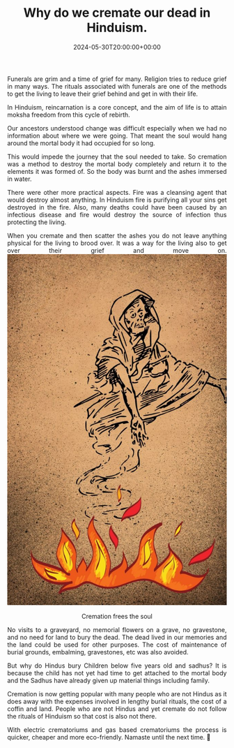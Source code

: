 ﻿---
date : "2024-05-30T20:00:00+00:00"
draft : false
title : "Why do we cremate our dead in Hinduism."
tags: ['Hinduism','Indian Culture']
categories : ['Non Fiction','Religion']
---

<div style="text-align: justify; "class="container">


Funerals are grim and a time of grief for many. Religion tries to reduce grief in many ways. The rituals associated with funerals are one of the methods to get the living to leave their grief behind and get in with their life.

In Hinduism, reincarnation is a core concept, and the aim of life is to attain moksha freedom from this cycle of rebirth.

Our ancestors understood change was difficult especially when we had no information about where we were going. That meant the soul would hang around the mortal body it had occupied for so long.

This would impede the journey that the soul needed to take. So cremation was a method to destroy the mortal body completely and return it to the elements it was formed of. So the body was burnt and the ashes immersed in water.

There were other more practical aspects. Fire was a cleansing agent that would destroy almost anything. In Hinduism fire is purifying all your sins get destroyed in the fire. Also, many deaths could have been caused by an infectious disease and fire would destroy the source of infection thus protecting the living.

When you cremate and then scatter the ashes you do not leave anything physical for the living to brood over. It was a way for the living also to get over their grief and move on.
![Cremation frees the soul](cremate.jpg)
<p align='center'>Cremation frees the soul</p>

No visits to a graveyard, no memorial flowers on a grave, no gravestone, and no need for land to bury the dead. The dead lived in our memories and the land could be used for other purposes. The cost of maintenance of burial grounds, embalming, gravestones, etc was also avoided.

But why do Hindus bury Children below five years old and sadhus? It is because the child has not yet had time to get attached to the mortal body and the Sadhus have already given up material things including family.

Cremation is now getting popular with many people who are not Hindus as it does away with the expenses involved in lengthy burial rituals, the cost of a coffin and land. People who are not Hindus and yet cremate do not follow the rituals of Hinduism so that cost is also not there.

With electric crematoriums and gas based crematoriums the process is quicker, cheaper and more eco-friendly.
Namaste until the next time. 🙏

</div>